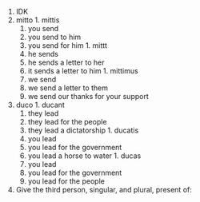 1. IDK
  1. mitto
    1. mittis
      1. you send
      1. you send to him
      1. you send for him
    1. mittt
      1. he sends
      1. he sends a letter to her
      1. it sends a letter to him
    1. mittimus
      1. we send
      1. we send a letter to them
      1. we send our thanks for your support
  1. duco
    1. ducant
      1. they lead 
      1. they lead for the people
      1. they lead a dictatorship
    1. ducatis
      1. you lead
      1. you lead for the government
      1. you lead a horse to water
    1. ducas
      1. you lead
      1. you lead for the government
      1. you lead for the people
1. Give the third person, singular, and plural, present of:


